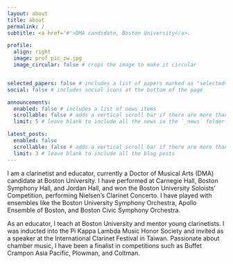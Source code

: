 ```yaml
---
layout: about
title: about
permalink: /
subtitle: <a href='#'>DMA candidate, Boston University</a>.

profile:
  align: right
  image: prof_pic_zw.jpg
  image_circular: false # crops the image to make it circular


selected_papers: false # includes a list of papers marked as "selected={true}"
social: false # includes social icons at the bottom of the page

announcements:
  enabled: false # includes a list of news items
  scrollable: false # adds a vertical scroll bar if there are more than 3 news items
  limit: 5 # leave blank to include all the news in the `_news` folder

latest_posts:
  enabled: false
  scrollable: false # adds a vertical scroll bar if there are more than 3 new posts items
  limit: 3 # leave blank to include all the blog posts
---
```


I am a clarinetist and educator, currently a Doctor of Musical Arts (DMA) candidate at Boston University. I have performed at Carnegie Hall, Boston Symphony Hall, and Jordan Hall, and won the Boston University Soloists’ Competition, performing Nielsen’s Clarinet Concerto. I have played with ensembles like the Boston University Symphony Orchestra, Apollo Ensemble of Boston, and Boston Civic Symphony Orchestra.

As an educator, I teach at Boston University and mentor young clarinetists. I was inducted into the Pi Kappa Lambda Music Honor Society and invited as a speaker at the International Clarinet Festival in Taiwan. Passionate about chamber music, I have been a finalist in competitions such as Buffet Crampon Asia Pacific, Plowman, and Coltman.

